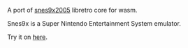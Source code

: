 A port of [snes9x2005](https://github.com/libretro/snes9x2005/) libretro core for wasm.

Snes9x is a Super Nintendo Entertainment System emulator.

Try it on [here](https://kazuki-4ys.github.io/web_apps/snes9x-2005-wasm/).